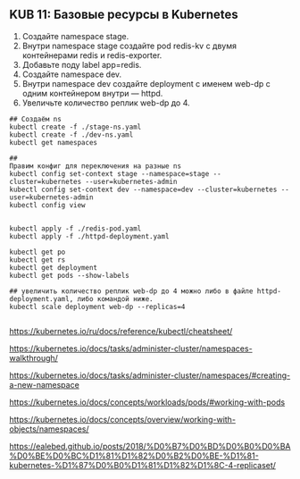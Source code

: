## KUB 11: Базовые ресурсы в Kubernetes

1. Создайте namespace stage.
2. Внутри namespace stage создайте pod redis-kv с двумя контейнерами redis и redis-exporter.
3. Добавьте поду label app=redis.
4. Создайте namespace dev.
5. Внутри namespace dev создайте deployment с именем web-dp с одним контейнером внутри — httpd.
6. Увеличьте количество реплик web-dp до 4.

```
## Создаём ns
kubectl create -f ./stage-ns.yaml
kubectl create -f ./dev-ns.yaml
kubectl get namespaces

##
Правим конфиг для переключения на разные ns
kubectl config set-context stage --namespace=stage --cluster=kubernetes --user=kubernetes-admin
kubectl config set-context dev --namespace=dev --cluster=kubernetes --user=kubernetes-admin
kubectl config view


kubectl apply -f ./redis-pod.yaml
kubectl apply -f ./httpd-deployment.yaml

kubectl get po
kubectl get rs
kubectl get deployment
kubectl get pods --show-labels

## увеличить количество реплик web-dp до 4 можно либо в файле httpd-deployment.yaml, либо командой ниже.
kubectl scale deployment web-dp --replicas=4


```

https://kubernetes.io/ru/docs/reference/kubectl/cheatsheet/

https://kubernetes.io/docs/tasks/administer-cluster/namespaces-walkthrough/

https://kubernetes.io/docs/tasks/administer-cluster/namespaces/#creating-a-new-namespace

https://kubernetes.io/docs/concepts/workloads/pods/#working-with-pods

https://kubernetes.io/docs/concepts/overview/working-with-objects/namespaces/

https://ealebed.github.io/posts/2018/%D0%B7%D0%BD%D0%B0%D0%BA%D0%BE%D0%BC%D1%81%D1%82%D0%B2%D0%BE-%D1%81-kubernetes-%D1%87%D0%B0%D1%81%D1%82%D1%8C-4-replicaset/

